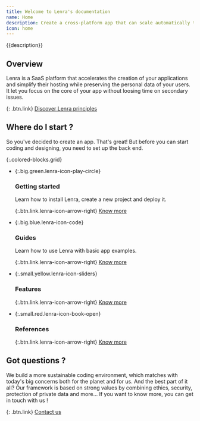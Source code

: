 ```yaml
---
title: Welcome to Lenra's documentation
name: Home
description: Create a cross-platform app that can scale automatically to follow your users growth.
icon: home
---
```


{{description}}

<!-- TODO: News -->

## Overview

Lenra is a SaaS platform that accelerates the creation of your applications and simplify their hosting while preserving the personal data of your users.
It let you focus on the core of your app without loosing time on secondary issues.

{: .btn.link}
[Discover Lenra principles](https://www.lenra.io/discover.html)

## Where do I **start** ?

So you've decided to create an app.
That's great! But before you can start coding and designing, you need to set up the back end. 

{:.colored-blocks.grid}
- {:.big.green.lenra-icon-play-circle}
    
    ### Getting started
    Learn how to install Lenra, create a new project and deploy it.

    {:.btn.link.lenra-icon-arrow-right}
    [Know more](/getting-started/)

- {:.big.blue.lenra-icon-code}
    
    ### Guides
    Learn how to use Lenra with basic app examples.

    {:.btn.link.lenra-icon-arrow-right}
    [Know more](/guides/)

- {:.small.yellow.lenra-icon-sliders}
    
    ### Features

    {:.btn.link.lenra-icon-arrow-right}
    [Know more](/features/)

- {:.small.red.lenra-icon-book-open}
    
    ### References

    {:.btn.link.lenra-icon-arrow-right}
    [Know more](/references/)

## Got **questions** ?

We build a more sustainable coding environment, which matches with today's big concerns both for the planet and for us.
And the best part of it all? Our framework is based on strong values ​​by combining ethics, security, protection of private data and more...
If you want to know more, you can get in touch with us !

{: .btn.link}
[Contact us](https://www.lenra.io/contact.html)